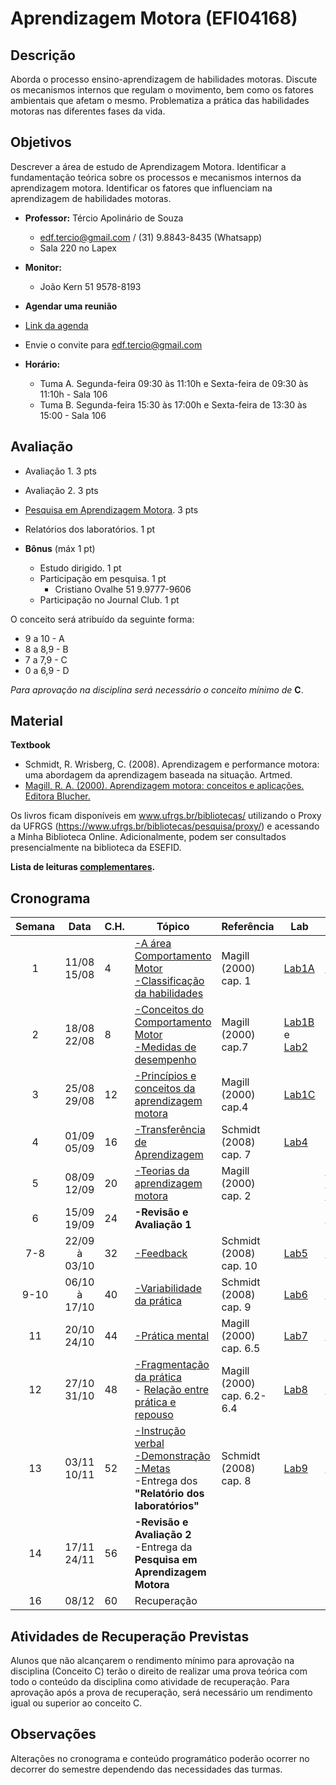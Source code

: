 
# **Aprendizagem Motora (EFI04168)**


## Descrição

Aborda o processo ensino-aprendizagem de habilidades motoras. Discute os mecanismos internos que regulam o movimento, bem como os fatores 
ambientais que afetam o mesmo. Problematiza a prática das habilidades motoras nas diferentes fases da vida.


## Objetivos
Descrever a área de estudo de Aprendizagem Motora. Identificar a fundamentação teórica sobre os processos e mecanismos internos da aprendizagem motora. Identificar os fatores que influenciam na aprendizagem de habilidades motoras.

- **Professor:** Tércio Apolinário de Souza
  - edf.tercio@gmail.com / (31) 9.8843-8435 (Whatsapp) 
  - Sala 220 no Lapex
 - **Monitor:**
   - João Kern 51 9578-8193 
 
 - **Agendar uma reunião**
 - [Link da agenda](https://calendar.google.com/calendar/u/0?cid=ZWRmLnRlcmNpb0BnbWFpbC5jb20)
 - Envie o convite para edf.tercio@gmail.com
    
- **Horário:**
  - Tuma A. Segunda-feira 09:30 às 11:10h e Sexta-feira de 09:30 às 11:10h - Sala 106
  - Tuma B. Segunda-feira 15:30 às 17:00h e Sexta-feira de 13:30 às 15:00 - Sala 106




## Avaliação
- Avaliação 1. 3 pts
- Avaliação 2. 3 pts
- [Pesquisa em Aprendizagem Motora][17]. 3 pts
- Relatórios dos laboratórios. 1 pt

- **Bônus** (máx 1 pt)
  - Estudo dirigido. 1 pt 
  - Participação em pesquisa. 1 pt
      - Cristiano Ovalhe 51 9.9777-9606
  - Participação no Journal Club. 1 pt


O conceito será atribuído da seguinte forma: 
- 9 a 10  - A 
- 8 a 8,9 - B
- 7 a 7,9  - C
- 0 a 6,9 - D

*Para aprovação na disciplina será necessário o conceito mínimo de* **C**. 

## Material
**Textbook**

- Schmidt, R. Wrisberg, C. (2008). Aprendizagem e performance motora: uma abordagem da aprendizagem baseada na situação. Artmed.
- [Magill, R. A. (2000). Aprendizagem motora: conceitos e aplicações. Editora Blucher.](https://github.com/apolinario-souza/teaching/blob/main/AprendizagemMotora(EFI04168)/complementar/(Magill%2C%202000).pdf)

Os livros ficam disponíveis em www.ufrgs.br/bibliotecas/ utilizando o Proxy da UFRGS  (https://www.ufrgs.br/bibliotecas/pesquisa/proxy/) e acessando a Minha Biblioteca Online. Adicionalmente, podem ser consultados presencialmente na biblioteca da ESEFID. 

**Lista de leituras [complementares][22].**


## 


## Cronograma

| **Semana** |**Data**| **C.H.**  | **Tópico**                                              | **Referência**| **Lab** | **Assíncrono**
|:-: | :---------------------: | --------- | --------------------- | -------------- |------------------------|--------------------|
|1| 11/08 <br> 15/08|4|[ -A área Comportamento Motor <br> -Classificação da habilidades][1]|Magill (2000) cap. 1| [Lab1A][24]|[Link][44]
|2|18/08 <br> 22/08|8|[-Conceitos do Comportamento Motor <br> -Medidas de desempenho][2]|Magill (2000) cap.7|[Lab1B][25] e [Lab2][27]
|3|25/08 <br> 29/08|12|[-Princípios e conceitos da aprendizagem motora][3]|Magill (2000) cap.4|[Lab1C][26]
|4|01/09 <br> 05/09|16|[-Transferência de Aprendizagem][5]|Schmidt (2008) cap. 7| [Lab4][29]
|5|08/09 <br> 12/09|20|[-Teorias da aprendizagem motora][6] |Magill (2000) cap. 2|| [Parte 1][41] [Parte 2][42] [Parte 3][43]
|6|15/09 <br> 19/09 |24|**-Revisão e Avaliação 1**    |  | |[Revisao][35]
|7-8|22/09 à 03/10 |32|[-Feedback][8]|Schmidt (2008) cap. 10| [Lab5][30]|[Link][36]
|9-10|06/10 à 17/10|40|[-Variabilidade da prática][9]|Schmidt (2008) cap. 9| [Lab6][31]|[Link][37]
|11|20/10<br> 24/10|44|[-Prática mental][10]|Magill (2000) cap. 6.5|[Lab7][32]|[Link][38]
|12|27/10<br>31/10|48|[-Fragmentação da prática][11] <br> - [Relação entre prática e repouso][11]|Magill (2000) cap. 6.2-6.4|[Lab8][33]|[Link][39] 
|13|03/11<br>10/11|52|[-Instrução verbal][12] <br> [-Demonstração][12] <br> [-Metas][12] <br> -Entrega dos **"Relatório dos laboratórios"**|Schmidt (2008) cap. 8|[Lab9][34]|[Link][40]| 
|14|17/11 <br> 24/11|56|**-Revisão e Avaliação 2** <br> -Entrega da **Pesquisa em Aprendizagem Motora**|| |
|16|08/12|60|Recuperação  <br>| 



## Atividades de Recuperação Previstas
Alunos que não alcançarem o rendimento mínimo para aprovação na disciplina (Conceito C) terão o direito de realizar uma prova teórica com todo o conteúdo da disciplina como atividade de recuperação. Para aprovação após a prova de recuperação, será necessário um rendimento igual ou superior ao conceito C.
  
## Observações

Alterações no cronograma e conteúdo programático poderão ocorrer no decorrer do semestre dependendo das necessidades das turmas. 



[1]:https://apolinario-souza.github.io/Aprendizagem_Motora_graduacao/01/1.html#1
[2]:https://apolinario-souza.github.io/Aprendizagem_Motora_graduacao/02/02.html#1
[3]:https://apolinario-souza.github.io/Aprendizagem_Motora_graduacao/03/03.html#1
[4]:https://apolinario-souza.github.io/Aprendizagem_Motora_graduacao/04/04.html#1
[5]:https://apolinario-souza.github.io/Aprendizagem_Motora_graduacao/05/05.html#1
[6]:https://apolinario-souza.github.io/Aprendizagem_Motora_graduacao/06/06.html#1
[8]:https://apolinario-souza.github.io/Aprendizagem_Motora_graduacao/08/08.html#1
[9]:https://apolinario-souza.github.io/Aprendizagem_Motora_graduacao/09/09.pdf#1
[10]:https://apolinario-souza.github.io/Aprendizagem_Motora_graduacao/10/10.pdf#1
[11]:https://apolinario-souza.github.io/Aprendizagem_Motora_graduacao/11/11.pdf#1
[12]:https://apolinario-souza.github.io/Aprendizagem_Motora_graduacao/12/12.html
[13]:https://github.com/apolinario-souza/teaching/blob/main/AprendizagemMotora(EFI04168)/complementar/(Kleynen%20et%20al.%2C%202018).pdf

[15]:https://github.com/apolinario-souza/teaching/blob/main/AprendizagemMotora(EFI04168)/trabalhos/resultados_Pesquisa_em_AM.ipynb
[16]:https://github.com/apolinario-souza/teaching/blob/main/AprendizagemMotora(EFI04168)/complementar/(Otte%20et%20al.%2C%202019).pdf

[17]:https://github.com/apolinario-souza/teaching/blob/main/AprendizagemMotora(EFI04168)/trabalhos/roteiro_pesquisa_em_AM.md
[18]:https://github.com/apolinario-souza/teaching/blob/main/AprendizagemMotora(EFI04168)/complementar/(Otte%20et%20al.%2C%202020).pdf



[22]:https://github.com/apolinario-souza/teaching/blob/main/AprendizagemMotora(EFI04168)/complementar/ingles.md


[24]: https://github.com/apolinario-souza/teaching/blob/main/AprendizagemMotora(EFI04168)/Lab/Lab1A.md
[25]: https://github.com/apolinario-souza/teaching/blob/main/AprendizagemMotora(EFI04168)/Lab/Lab1B.md
[26]: https://github.com/apolinario-souza/teaching/blob/main/AprendizagemMotora(EFI04168)/Lab/Lab1C.md
[27]: https://github.com/apolinario-souza/teaching/blob/main/AprendizagemMotora(EFI04168)/Lab/Lab2.md
[28]: https://github.com/apolinario-souza/teaching/blob/main/AprendizagemMotora(EFI04168)/Lab/Lab3.md
[29]: https://github.com/apolinario-souza/teaching/blob/main/AprendizagemMotora(EFI04168)/Lab/Lab4.md
[30]: https://github.com/apolinario-souza/teaching/blob/main/AprendizagemMotora(EFI04168)/Lab/Lab5.md
[31]: https://github.com/apolinario-souza/teaching/blob/main/AprendizagemMotora(EFI04168)/Lab/Lab6.md
[32]: https://github.com/apolinario-souza/teaching/blob/main/AprendizagemMotora(EFI04168)/Lab/Lab7.md
[33]: https://github.com/apolinario-souza/teaching/blob/main/AprendizagemMotora(EFI04168)/Lab/Lab8.md
[34]: https://github.com/apolinario-souza/teaching/blob/main/AprendizagemMotora(EFI04168)/Lab/Lab9.md


[35]: https://youtu.be/qEwYf7AQbos
[36]: https://youtu.be/aKv6cMMC2wI
[37]: https://youtu.be/0yNpg2567t0
[38]: https://youtu.be/eB4UEZbJoZ0
[39]: https://youtu.be/1C_Zi3liUIY
[40]: https://youtu.be/GmhAIQvTPq8
[41]: https://youtu.be/W7s9ymT4hJQ
[42]: https://youtu.be/BKMD-JX8Ujo
[43]: https://www.youtube.com/watch?v=OvbpqqClvhg
[44]: https://youtu.be/6zRQ0FGg3Gw

